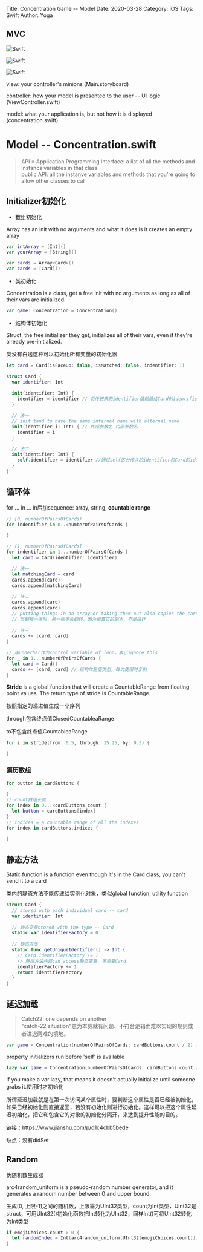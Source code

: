 Title: Concentration Game -- Model
Date: 2020-03-28
Category: IOS
Tags: Swift
Author: Yoga

## MVC

![Swift](img/swift-mvc.png)

![Swift](img/swift-mvc2.png)

![Swift](img/swift-mvc3.png)

view: your controller's minions (Main.storyboard)

controller: how your model is presented to the user -- UI logic (ViewController.swift)

model: what your application is, but not how it is displayed (concentration.swift)

# Model -- Concentration.swift

> API = Application Programming Interface: a list of all the methods and instancs variables in that class <br />
public API: all the instanve variables and methods that you're going to allow other classes to call

## Initializer初始化

* 数组初始化

Array has an init with no arguments and what it does is it creates an empty array

```swift
var intArray = [Int]()
var yourArray = [String]()

var cards = Array<Card>()
var cards = [Card]()
```

* 类初始化

Concentration is a class, get a free init with no 
arguments as long as all of their vars are initialized.

```swift
var game: Concentration = Concentration()
```

* 结构体初始化

Struct, the free initializer they get, initializes all of their vars, even if they're already pre-initialized.

类没有白送这种可以初始化所有变量的初始化器 

```swift
let card = Card(isFaceUp: false, isMatched: false, indentifier: 1)
```

```swift
struct Card {
  var identifier: Int
  
  init(identifier: Int) {
    identifier = identifier // 将传进来的identifier值赋值给Card的identifier
  }

  // 法一
  // init tend to have the same internal name with alternal name
  init(identifier i: Int) { // 外部参数名 内部参数名
    identifier = i
  }

  // 法二
  init(identifier: Int) {
    self.identifier = identifier //通过self区分传入的identifier和Card的identifier
  }
}
```

## 循环体

for ... in ...
in后加sequence: array, string, **countable range**

```swift
// [0, numberOfPairsOfCards)
for indentifier in 0..<numberOfPairsOfCards {

}

// [1, numberOfPairsOfCards]
for indentifier in 1...numberOfPairsOfCards {
  let card = Card(identifier: identifier)

  // 法一
  let matchingCard = card
  cards.append(card)
  cards.append(matchingCard)
  
  // 法二
  cards.append(card)
  cards.append(card)
  // putting things in an array or taking them out also copies the card
  // 当翻转一张时，另一张不会翻转，因为是真实的副本，不是指针
  
  // 法三
  cards += [card, card]
}

// 用underbar作为control variable of loop，表示ignore this
for _ in 1...numberOfPairsOfCards {
  let card = Card()
  cards += [card, card] // 结构体是值类型，每次使用时复制
}
```

**Stride** is a global function that will create a CountableRange from floating point values. The return type of stride is CountableRange.

按照指定的递进值生成一个序列

through包含终点值ClosedCountableaRange

to不包含终点值CountableaRange

```swift
for i in stride(from: 0.5, through: 15.25, by: 0.3) {

}
```

### 遍历数组

```swift
for button in cardButtons {

}
// count数组长度
for index in 0...<cardButtons.count {
  let button = cardButtons[index]
}
// indices = a countable range of all the indexes
for index in cardButtons.indices {
  
}
```

## 静态方法

Static function is a function even though it's in the Card class, you can't send it to a card

类内的静态方法不能传递给实例化对象，类似global function, utility function

```swift
struct Card {
  // stored with each individual card -- card
  var identifier: Int
  
  // 静态变量stored with the type -- Card
  static var identifierFactory = 0
  
  // 静态方法
  static func getUniqueIdentifier() -> Int {
    // Card.identifierFactory += 1
    // 静态方法内部can access静态变量，不需要Card.
    identifierFactory += 1
    return identifierFactory
  }
}
```
## 延迟加载

> Catch22: one depends on another<br />
"catch-22 situation"意为本身就有问题、不符合逻辑而难以实现的规则或者进退两难的境地。

```swift
var game = Concentration(numberOfPairsOfCards: cardButtons.count / 2) // cardButtons还未初始化
```
property initializers run before 'self' is available

```swift 
lazy var game = Concentration(numberOfPairsOfCards: cardButtons.count / 2)
```
If you make a var lazy, that means it doesn't actually initialize until someone grabs it.使用时才初始化

所谓延迟加载就是在第一次访问某个属性时，要判断这个属性是否已经被初始化，如果已经初始化则直接返回，若没有初始化则进行初始化。这样可以把这个属性延迟初始化，把它和包含它的对象的初始化分隔开，来达到提升性能的目的。

链接：https://www.jianshu.com/p/d1c4cbb5bede

缺点：没有didSet

## Random

伪随机数生成器

arc4random_uniform is a pseudo-random number generator, and it generates a random number between 0 and upper bound.

生成[0, 上限-1]之间的随机数，上限需为UInt32类型，count为Int类型，UInt32是struct，可用UInt32()初始化函数把Int转化为UInt32，同样Int()可将UInt32转化为Int类型

```swift
if emojiChoices.count > 0 {
  let randomIndex = Int(arc4random_uniform(UInt32(emojiChoices.count)))
}
```
